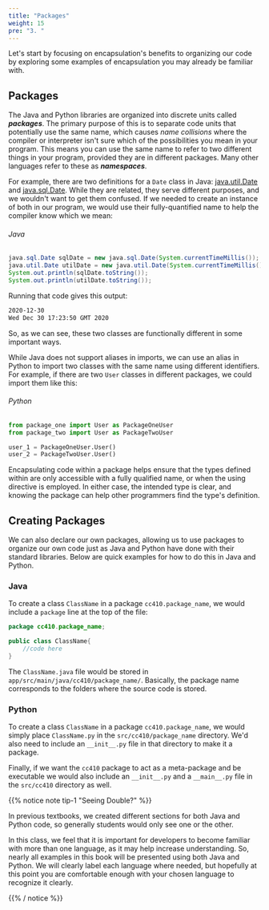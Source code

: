 ```yaml
---
title: "Packages"
weight: 15
pre: "3. "
---
```


Let's start by focusing on encapsulation's benefits to organizing our code by exploring some examples of encapsulation you may already be familiar with.

## Packages

The Java and Python libraries are organized into discrete units called **_packages_**.  The primary purpose of this is to separate code units that potentially use the same name, which causes *name collisions* where the compiler or interpreter isn't sure which of the possibilities you mean in your program.  This means you can use the same name to refer to two different things in your program, provided they are in different packages. Many other languages refer to these as **_namespaces_**.

For example, there are two definitions for a `Date` class in Java: [java.util.Date](https://docs.oracle.com/javase/8/docs/api/java/util/Date.html) and [java.sql.Date](https://docs.oracle.com/javase/8/docs/api/java/sql/Date.html). While they are related, they serve different purposes, and we wouldn't want to get them confused. If we needed to create an instance of both in our program, we would use their fully-quantified name to help the compiler know which we mean:

###### Java

```java
java.sql.Date sqlDate = new java.sql.Date(System.currentTimeMillis());
java.util.Date utilDate = new java.util.Date(System.currentTimeMillis());
System.out.println(sqlDate.toString());
System.out.println(utilDate.toString());
```

Running that code gives this output:

```tex
2020-12-30
Wed Dec 30 17:23:50 GMT 2020
```

So, as we can see, these two classes are functionally different in some important ways. 

While Java does not support aliases in imports, we can use an alias in Python to import two classes with the same name using different identifiers. For example, if there are two `User` classes in different packages, we could import them like this:

###### Python

```python
from package_one import User as PackageOneUser
from package_two import User as PackageTwoUser

user_1 = PackageOneUser.User()
user_2 = PackageTwoUser.User()
```

Encapsulating code within a package helps ensure that the types defined within are only accessible with a fully qualified name, or when the using directive is employed.  In either case, the intended type is clear, and knowing the package can help other programmers find the type's definition.

## Creating Packages

We can also declare our own packages, allowing us to use packages to organize our own code just as Java and Python have done with their standard libraries. Below are quick examples for how to do this in Java and Python.

### Java

To create a class `ClassName` in a package `cc410.package_name`, we would include a `package` line at the top of the file:

```java
package cc410.package_name;

public class ClassName{
    //code here
}
```

The `ClassName.java` file would be stored in `app/src/main/java/cc410/package_name/`. Basically, the package name corresponds to the folders where the source code is stored. 

### Python

To create a class `ClassName` in a package `cc410.package_name`, we would simply place `ClassName.py` in the `src/cc410/package_name` directory. We'd also need to include an `__init__.py` file in that directory to make it a package. 

Finally, if we want the `cc410` package to act as a meta-package and be executable we would also include an `__init__.py` and a `__main__.py` file in the `src/cc410` directory as well.

{{% notice note tip-1 "Seeing Double?" %}}

In previous textbooks, we created different sections for both Java and Python code, so generally students would only see one or the other.

In this class, we feel that it is important for developers to become familiar with more than one language, as it may help increase understanding. So, nearly all examples in this book will be presented using both Java and Python. We will clearly label each language where needed, but hopefully at this point you are comfortable enough with your chosen language to recognize it clearly. 

{{% / notice %}}

